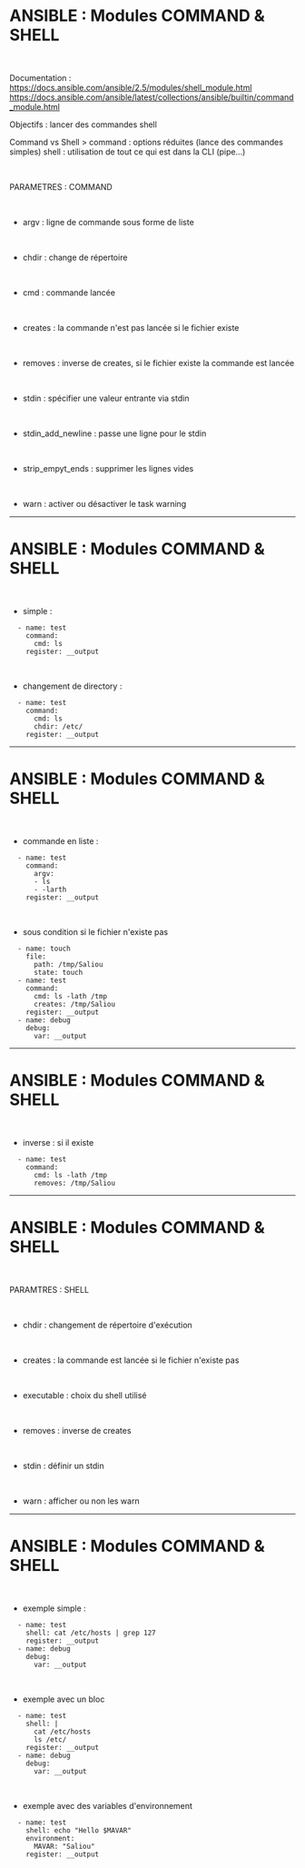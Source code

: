 

# ANSIBLE : Modules COMMAND & SHELL


<br>

Documentation : 
https://docs.ansible.com/ansible/2.5/modules/shell_module.html
https://docs.ansible.com/ansible/latest/collections/ansible/builtin/command_module.html

Objectifs : lancer des commandes shell

Command vs Shell > 
		command : options réduites (lance des commandes simples)
		shell : utilisation de tout ce qui est dans la CLI (pipe...)

<br>

PARAMETRES : COMMAND

<br>

* argv : ligne de commande sous forme de liste

<br>

* chdir : change de répertoire

<br>

* cmd : commande lancée

<br>

* creates : la commande n'est pas lancée si le fichier existe

<br>

* removes : inverse de creates, si le fichier existe la commande est lancée

<br>

* stdin : spécifier une valeur entrante via stdin

<br>

* stdin_add_newline : passe une ligne pour le stdin

<br>

* strip_empyt_ends : supprimer les lignes vides

<br>

* warn : activer ou désactiver le task warning

---------------------------------------------------------------------------------

# ANSIBLE : Modules COMMAND & SHELL

<br>

* simple :

```
  - name: test
    command:
      cmd: ls
    register: __output
```

<br>

* changement de directory :

```
  - name: test
    command:
      cmd: ls
      chdir: /etc/
    register: __output
```

---------------------------------------------------------------------------------

# ANSIBLE : Modules COMMAND & SHELL

<br>

* commande en liste :

```
  - name: test
    command:
      argv:
      - ls
      - -larth
    register: __output
```

<br>

* sous condition si le fichier n'existe pas

```
  - name: touch
    file:
      path: /tmp/Saliou
      state: touch
  - name: test
    command: 
      cmd: ls -lath /tmp
      creates: /tmp/Saliou
    register: __output
  - name: debug
    debug:
      var: __output
```

---------------------------------------------------------------------------------

# ANSIBLE : Modules COMMAND & SHELL

<br>

* inverse : si il existe

```
  - name: test
    command: 
      cmd: ls -lath /tmp
      removes: /tmp/Saliou
```


---------------------------------------------------------------------------------

# ANSIBLE : Modules COMMAND & SHELL


<br>

PARAMTRES : SHELL

<br>

* chdir : changement de répertoire d'exécution

<br>

* creates : la commande est lancée si le fichier n'existe pas

<br>

* executable : choix du shell utilisé

<br>

* removes : inverse de creates

<br>

* stdin : définir un stdin

<br>

* warn : afficher ou non les warn

---------------------------------------------------------------------------------

# ANSIBLE : Modules COMMAND & SHELL


<br>

* exemple simple :

```
  - name: test
    shell: cat /etc/hosts | grep 127
    register: __output
  - name: debug
    debug:
      var: __output
```

<br>

* exemple avec un bloc

```
  - name: test
    shell: |
      cat /etc/hosts
      ls /etc/
    register: __output
  - name: debug
    debug:
      var: __output
```

<br>

* exemple avec des variables d'environnement

```
  - name: test
    shell: echo "Hello $MAVAR"
    environment:
      MAVAR: "Saliou"
    register: __output
```
